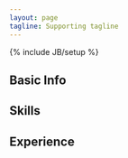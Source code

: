 ```yaml
---
layout: page
tagline: Supporting tagline
---
```

{% include JB/setup %}

## Basic Info

## Skills

## Experience
